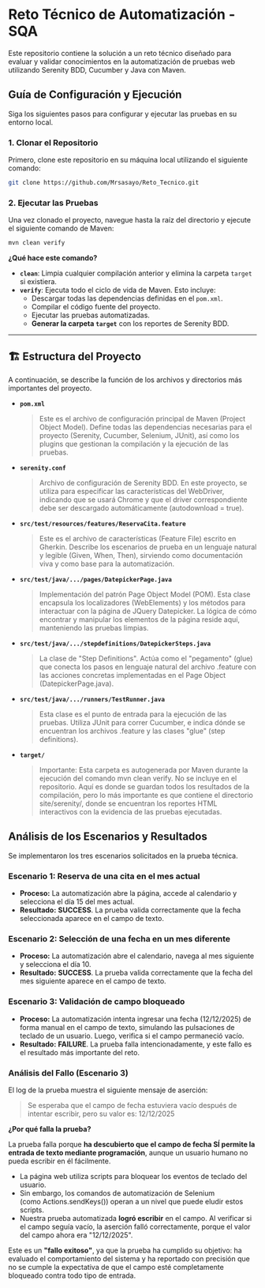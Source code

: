 # Reto Técnico de Automatización - SQA

Este repositorio contiene la solución a un reto técnico diseñado para evaluar y validar conocimientos en la automatización de pruebas web utilizando Serenity BDD, Cucumber y Java con Maven.

## Guía de Configuración y Ejecución

Siga los siguientes pasos para configurar y ejecutar las pruebas en su entorno local.

### 1. Clonar el Repositorio

Primero, clone este repositorio en su máquina local utilizando el siguiente comando:

```bash
git clone https://github.com/Mrsasayo/Reto_Tecnico.git

```

### 2. Ejecutar las Pruebas

Una vez clonado el proyecto, navegue hasta la raíz del directorio y ejecute el siguiente comando de Maven:

```bash
mvn clean verify

```

**¿Qué hace este comando?**

- **`clean`**: Limpia cualquier compilación anterior y elimina la carpeta `target` si existiera.
- **`verify`**: Ejecuta todo el ciclo de vida de Maven. Esto incluye:
    - Descargar todas las dependencias definidas en el `pom.xml`.
    - Compilar el código fuente del proyecto.
    - Ejecutar las pruebas automatizadas.
    - **Generar la carpeta `target`** con los reportes de Serenity BDD.

---

## 🏗️ Estructura del Proyecto

A continuación, se describe la función de los archivos y directorios más importantes del proyecto.

- **`pom.xml`**
    
    > Este es el archivo de configuración principal de Maven (Project Object Model). Define todas las dependencias necesarias para el proyecto (Serenity, Cucumber, Selenium, JUnit), así como los plugins que gestionan la compilación y la ejecución de las pruebas.
    > 
- **`serenity.conf`**
    
    > Archivo de configuración de Serenity BDD. En este proyecto, se utiliza para especificar las características del WebDriver, indicando que se usará Chrome y que el driver correspondiente debe ser descargado automáticamente (autodownload = true).
    > 
- **`src/test/resources/features/ReservaCita.feature`**
    
    > Este es el archivo de características (Feature File) escrito en Gherkin. Describe los escenarios de prueba en un lenguaje natural y legible (Given, When, Then), sirviendo como documentación viva y como base para la automatización.
    > 
- **`src/test/java/.../pages/DatepickerPage.java`**
    
    > Implementación del patrón Page Object Model (POM). Esta clase encapsula los localizadores (WebElements) y los métodos para interactuar con la página de JQuery Datepicker. La lógica de cómo encontrar y manipular los elementos de la página reside aquí, manteniendo las pruebas limpias.
    > 
- **`src/test/java/.../stepdefinitions/DatepickerSteps.java`**
    
    > La clase de "Step Definitions". Actúa como el "pegamento" (glue) que conecta los pasos en lenguaje natural del archivo .feature con las acciones concretas implementadas en el Page Object (DatepickerPage.java).
    > 
- **`src/test/java/.../runners/TestRunner.java`**
    
    > Esta clase es el punto de entrada para la ejecución de las pruebas. Utiliza JUnit para correr Cucumber, e indica dónde se encuentran los archivos .feature y las clases "glue" (step definitions).
    > 
- **`target/`**
    
    > Importante: Esta carpeta es autogenerada por Maven durante la ejecución del comando mvn clean verify. No se incluye en el repositorio. Aquí es donde se guardan todos los resultados de la compilación, pero lo más importante es que contiene el directorio site/serenity/, donde se encuentran los reportes HTML interactivos con la evidencia de las pruebas ejecutadas.
    >

## Análisis de los Escenarios y Resultados

Se implementaron los tres escenarios solicitados en la prueba técnica.

### Escenario 1: Reserva de una cita en el mes actual

- **Proceso:** La automatización abre la página, accede al calendario y selecciona el día 15 del mes actual.
- **Resultado:** **SUCCESS**. La prueba valida correctamente que la fecha seleccionada aparece en el campo de texto.

### Escenario 2: Selección de una fecha en un mes diferente

- **Proceso:** La automatización abre el calendario, navega al mes siguiente y selecciona el día 10.
- **Resultado:** **SUCCESS**. La prueba valida correctamente que la fecha del mes siguiente aparece en el campo de texto.

### Escenario 3: Validación de campo bloqueado

- **Proceso:** La automatización intenta ingresar una fecha (12/12/2025) de forma manual en el campo de texto, simulando las pulsaciones de teclado de un usuario. Luego, verifica si el campo permaneció vacío.
- **Resultado:** **FAILURE**. La prueba falla intencionadamente, y este fallo es el resultado más importante del reto.

### Análisis del Fallo (Escenario 3)

El log de la prueba muestra el siguiente mensaje de aserción:

> Se esperaba que el campo de fecha estuviera vacío después de intentar escribir, pero su valor es: 12/12/2025
> 

**¿Por qué falla la prueba?**

La prueba falla porque **ha descubierto que el campo de fecha SÍ permite la entrada de texto mediante programación**, aunque un usuario humano no pueda escribir en él fácilmente.

- La página web utiliza scripts para bloquear los eventos de teclado del usuario.
- Sin embargo, los comandos de automatización de Selenium (como Actions.sendKeys()) operan a un nivel que puede eludir estos scripts.
- Nuestra prueba automatizada **logró escribir** en el campo. Al verificar si el campo seguía vacío, la aserción falló correctamente, porque el valor del campo ahora era "12/12/2025".

Este es un **"fallo exitoso"**, ya que la prueba ha cumplido su objetivo: ha evaluado el comportamiento del sistema y ha reportado con precisión que no se cumple la expectativa de que el campo esté completamente bloqueado contra todo tipo de entrada.